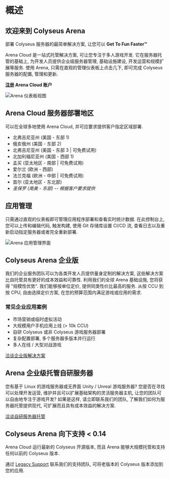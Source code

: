 # 概述

## 欢迎来到 Colyseus Arena
部署 Colyseus 服务器的最简单解决方案, 让您可以 **Get To Fun Faster™**

Arena Cloud 是一站式托管解决方案, 可让您专注于多人游戏开发. 它在服务器托管的基础上, 为开发人员提供企业级服务器管理, 基础设施建设, 开发运营和规模扩展等服务. 使用 Arena, 只需在直观的管理仪表板上点击几下, 即可完成 Colyseus 服务器的配置, 管理和更新.

**[注册](https://console.colyseus.io/register) Arena Cloud 账户**

![Arena 仪表板视图](../../images/dashboard-view.jpg)

## Arena Cloud 服务器部署地区
可以在全球多地使用 Arena Cloud, 并可应要求提供客户指定区域部署.

- 北弗吉尼亚州 (美国 - 东部 1)
- 俄亥俄州 (美国 - 东部 2)
- 北弗吉尼亚州 (美国 - 东部 3 | 可免费试用)
- 北加利福尼亚州 (美国 - 西部 1)
- 孟买 (亚太地区 - 南部 | 可免费试用)
- 爱尔兰 (欧洲 - 西部)
- 法兰克福 (欧洲 - 中部 | 可免费试用)
- 首尔 (亚太地区 - 东北部)
- *圣保罗 (南美 - 东部) -- 根据客户要求提供*

## 应用管理
只需通过直观的仪表板即可管理应用程序部署和查看实时统计数据. 在此控制台上, 您可以上传和编辑代码, 触发构建, 使用 Git 存储库设置 CI/CD 流, 查看日志以及重新启动指定服务器或者完全重新部署.

![Arena 应用管理界面](../../images/app-manage-view.jpg)


## Colyseus Arena 企业版
我们的企业服务团队可以为各类开发人员提供量身定制的解决方案, 这些解决方案比自托管具有更好的成本效益和可靠性. 利用我们的全球 Arena 基础设施, 您将获得 "规模性优势". 我们能够按单位定价, 提供同类性价比最高的服务. 从按 CCU 到按 CPU, 自由选择定价方案, 在您的预算范围内满足游戏或应用的需求.

### 常见企业应用案例
- 市场营销或临时虚拟活动
- 大规模用户手机应用上线 (> 10k CCU)
- 自研 Colyseus 或非 Colyseus 游戏服务器部署
- 复杂配置部署, 多个服务器多版本并行运行
- 多人在线 / 大型对战游戏

[洽谈企业版解决方案](mailto:contact@lucidsight.com)

## Arena 企业级托管自研服务器
您有基于 Linux 的游戏服务器或无界面 Unity / Unreal 游戏服务器? 您是否在寻找可以处理开发运营, 维护并且可以扩展基础架构的灵活服务器主机, 让您的团队可以自由地专注于游戏开发? 如果是这样, 请立即联系我们的团队, 了解我们如何为服务器托管提供现代, 可扩展而且具有成本效益的解决方案.

[洽谈自研服务器托管](mailto:support@lucidsight.com)

## Colyseus Arena 向下支持 < 0.14
Arena Cloud 运行最新的 Colyseus 开源版本, 而且 Arena 能够大规模托管和支持任何以前的 Colyseus 版本.

通过 [Legacy Support](mailto:support@lucidsight.com) 联系我们的支持团队, 可将老版本的 Colyseus 版本添加到您的应用.
